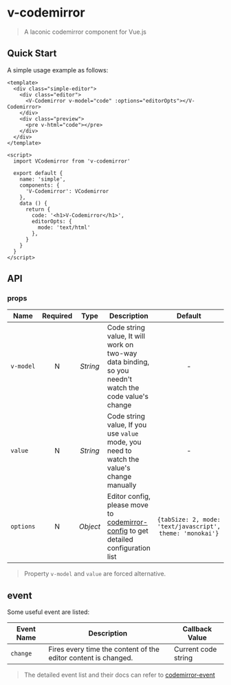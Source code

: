 # v-codemirror
> A laconic codemirror component for Vue.js


## Quick Start

A simple usage example as follows:

```vue
<template>
  <div class="simple-editor">
    <div class="editor">
      <V-Codemirror v-model="code" :options="editorOpts"></V-Codemirror>
    </div>
    <div class="preview">
      <pre v-html="code"></pre>
    </div>
  </div>
</template>

<script>
  import VCodemirror from 'v-codemirror'

  export default {
    name: 'simple',
    components: {
      'V-Codemirror': VCodemirror
    },
    data () {
      return {
        code: '<h1>V-Codemirror</h1>',
        editorOpts: {
          mode: 'text/html'
        },
      }
    }
  }
</script>
```

## API

### props

Name|Required|Type|Description|Default
---|:---:|:---:|---|:---:
`v-model`|N|_String_| Code string value, It will work on two-way data binding, so you needn't watch the code value's change |-
`value`|N|_String_| Code string value, If you use `value` mode, you need to watch the value's change manually |-
`options`|N|_Object_| Editor config, please move to [codemirror-config](http://codemirror.net/doc/manual.html#config) to get detailed configuration list | `{tabSize: 2, mode: 'text/javascript', theme: 'monokai'}`

> Property `v-model` and `value` are forced alternative.

## event

Some useful event are listed:

Event Name| Description | Callback Value
---|---|---
`change` | Fires every time the content of the editor content is changed. | Current code string

> The detailed event list and their docs can refer to [codemirror-event](http://codemirror.net/doc/manual.html#events)

